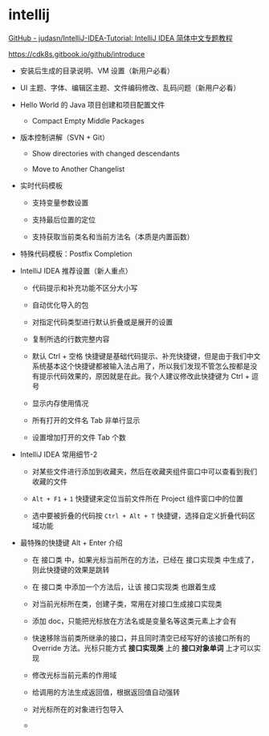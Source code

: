 # intellij

[GitHub - judasn/IntelliJ-IDEA-Tutorial: IntelliJ IDEA 简体中文专题教程](https://github.com/judasn/IntelliJ-IDEA-Tutorial)

https://cdk8s.gitbook.io/github/introduce



+ 安装后生成的目录说明、VM 设置（新用户必看）

+ UI 主题、字体、编辑区主题、文件编码修改、乱码问题（新用户必看）

+ Hello World 的 Java 项目创建和项目配置文件
  
  + Compact Empty Middle Packages

+ 版本控制讲解（SVN + Git）
  
  + Show directories with changed descendants
  
  + Move to Another Changelist

+ 实时代码模板
  
  + 支持变量参数设置
  
  + 支持最后位置的定位
  
  + 支持获取当前类名和当前方法名（本质是内置函数）

+ 特殊代码模板：Postfix Completion

+ IntelliJ IDEA 推荐设置（新人重点）
  
  + 代码提示和补充功能不区分大小写
  
  + 自动优化导入的包
  
  + 对指定代码类型进行默认折叠或是展开的设置
  
  + 复制所选的行数完整内容
  
  + 默认 Ctrl + 空格 快捷键是基础代码提示、补充快捷键，但是由于我们中文系统基本这个快捷键都被输入法占用了，所以我们发现不管怎么按都是没有提示代码效果的，原因就是在此。我个人建议修改此快捷键为 Ctrl + 逗号
  
  + 显示内存使用情况
  
  + 所有打开的文件名 Tab 非单行显示
  
  + 设置增加打开的文件 Tab 个数

+ IntelliJ IDEA 常用细节-2
  
  + 对某些文件进行添加到收藏夹，然后在收藏夹组件窗口中可以查看到我们收藏的文件
  
  + `Alt + F1` + `1` 快捷键来定位当前文件所在 Project 组件窗口中的位置
  
  + 选中要被折叠的代码按 `Ctrl + Alt + T` 快捷键，选择自定义折叠代码区域功能

+ 最特殊的快捷键 Alt + Enter 介绍
  
  + 在 接口类 中，如果光标当前所在的方法，已经在 接口实现类 中生成了，则此快捷键的效果是跳转
  
  + 在 接口类 中添加一个方法后，让该 接口实现类 也跟着生成
  
  + 对当前光标所在类，创建子类，常用在对接口生成接口实现类
  
  + 添加 doc，只能把光标放在方法名或是变量名等这类元素上才会有
  
  + 快速移除当前类所继承的接口，并且同时清空已经写好的该接口所有的 Override 方法。光标只能方式 **接口实现类** 上的 **接口对象单词** 上才可以实现
  
  + 修改光标当前元素的作用域
  
  + 给调用的方法生成返回值，根据返回值自动强转
  
  + 对光标所在的对象进行包导入
  
  + 
